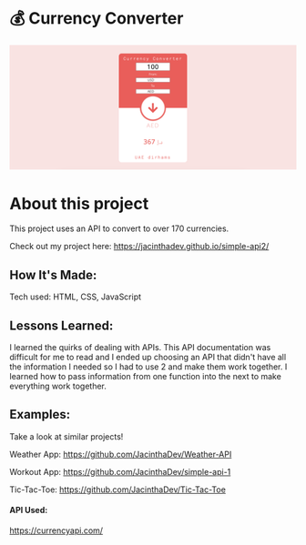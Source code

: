 # 💰 Currency Converter

<img width="1421" alt="workout app" src="/img/currency-convert.png">

# About this project
This project uses an API to convert to over 170 currencies.

Check out my project here: https://jacinthadev.github.io/simple-api2/

## How It's Made:
Tech used: HTML, CSS, JavaScript


## Lessons Learned:
I learned the quirks of dealing with APIs. This API documentation was difficult for me to read and I ended up choosing an API that didn't have all the information I needed so I had to use 2 and make them work together. I learned how to pass information from one function into the next to make everything work together.

## Examples:
Take a look at similar projects!

Weather App: https://github.com/JacinthaDev/Weather-API

Workout App: https://github.com/JacinthaDev/simple-api-1

Tic-Tac-Toe: https://github.com/JacinthaDev/Tic-Tac-Toe

#### API Used:

https://currencyapi.com/
